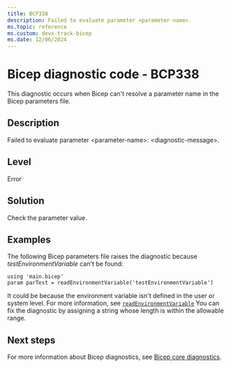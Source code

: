 ```yaml
---
title: BCP338
description: Failed to evaluate parameter <parameter-name>.
ms.topic: reference
ms.custom: devx-track-bicep
ms.date: 12/06/2024
---
```


# Bicep diagnostic code - BCP338

This diagnostic occurs when Bicep can't resolve a parameter name in the Bicep parameters file.

## Description

Failed to evaluate parameter \<parameter-name>: \<diagnostic-message>.

## Level

Error

## Solution

Check the parameter value.

## Examples

The following Bicep parameters file raises the diagnostic because _testEnvironmentVariable_ can't be found:

```bicep
using 'main.bicep'
param parTest = readEnvironmentVariable('testEnvironmentVariable')
```

It could be because the environment variable isn't defined in the user or system level. For more information, see [`readEnvironmentVariable`](../bicep-functions-parameters-file.md)
You can fix the diagnostic by assigning a string whose length is within the allowable range.

## Next steps

For more information about Bicep diagnostics, see [Bicep core diagnostics](../bicep-core-diagnostics.md).
